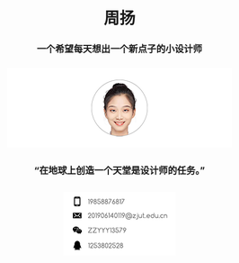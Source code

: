 <h1 align="center">周扬</h1>
<h3 align="center">一个希望每天想出一个新点子的小设计师</h3>
<h3 align="center"><p align="center"><center><img src="微信图片_20220611130302 拷贝 5.png">
<h4 align="center">“在地球上创造一个天堂是设计师的任务。”</h4>
<h3 align="center"><p align="center"><center><img src="2bf1235b31d68b7ccbaf20fccc7d580 拷贝.png">
